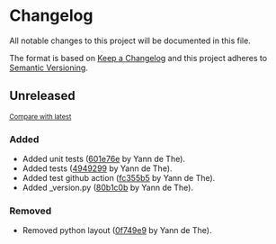 # Changelog

All notable changes to this project will be documented in this file.

The format is based on [Keep a Changelog](http://keepachangelog.com/en/1.0.0/)
and this project adheres to [Semantic Versioning](http://semver.org/spec/v2.0.0.html).

<!-- insertion marker -->
## Unreleased

<small>[Compare with latest](https://github.com/johncloud-paas/nixpack_template/compare/2d10686fdb6558db983e1bb11bcb15a48cf41f11...HEAD)</small>

### Added

- Added unit tests ([601e76e](https://github.com/johncloud-paas/nixpack_template/commit/601e76e2724e3d2c9b58a474144fa0ae95948515) by Yann de The).
- Added tests ([4949299](https://github.com/johncloud-paas/nixpack_template/commit/4949299b4760f95fe1d1fe1d754c2b9a913489c9) by Yann de The).
- Added test github action ([fc355b5](https://github.com/johncloud-paas/nixpack_template/commit/fc355b5c5e5ed5abe58b39c3f560d15281654400) by Yann de The).
- Added _version.py ([80b1c0b](https://github.com/johncloud-paas/nixpack_template/commit/80b1c0b2a04a0c44e663171993221560333b231e) by Yann de The).

### Removed

- Removed python layout ([0f749e9](https://github.com/johncloud-paas/nixpack_template/commit/0f749e91f780e8fa81488c2ccb2497037b5fcbae) by Yann de The).

<!-- insertion marker -->
